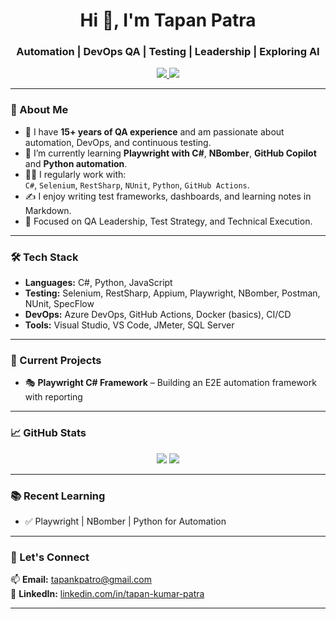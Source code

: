 <h1 align="center">Hi 👋, I'm Tapan Patra</h1>
<h3 align="center">Automation | DevOps QA | Testing | Leadership | Exploring AI </h3>

<p align="center">
  <a href="www.linkedin.com/in/tapan-kumar-patra-4b115824" target="_blank">
    <img src="https://img.shields.io/badge/-LinkedIn-blue?style=flat-square&logo=linkedin" />
  </a>
  <a href="mailto:tapankpatro@gmail.com" target="_blank">
    <img src="https://img.shields.io/badge/-Email-red?style=flat-square&logo=gmail&logoColor=white" />
  </a>
</p>

---

### 💼 About Me

- 🚀 I have **15+ years of QA experience** and am passionate about automation, DevOps, and continuous testing.
- 🧠 I’m currently learning **Playwright with C#**, **NBomber**, **GitHub Copilot** and **Python automation**.
- 👨‍💻 I regularly work with:  
  `C#`, `Selenium`, `RestSharp`, `NUnit`, `Python`, `GitHub Actions`.
- ✍️ I enjoy writing test frameworks, dashboards, and learning notes in Markdown.
- 🎯 Focused on QA Leadership, Test Strategy, and Technical Execution.

---

### 🛠️ Tech Stack

- **Languages:** C#, Python, JavaScript
- **Testing:** Selenium, RestSharp, Appium, Playwright, NBomber, Postman, NUnit, SpecFlow
- **DevOps:** Azure DevOps, GitHub Actions, Docker (basics), CI/CD
- **Tools:** Visual Studio, VS Code, JMeter, SQL Server

---

### 📘 Current Projects
- 🎭 **Playwright C# Framework** – Building an E2E automation framework with reporting
---

### 📈 GitHub Stats

<p align="center">
  <img src="https://github-readme-stats.vercel.app/api?username=tapanpatra&show_icons=true&theme=radical" />
  <img src="https://github-readme-streak-stats.herokuapp.com/?user=tapanpatra&theme=radical" />
</p>

---

### 📚 Recent Learning
- ✅ Playwright | NBomber | Python for Automation
---

### 💬 Let's Connect

📫 **Email:** tapankpatro@gmail.com  
🔗 **LinkedIn:** [linkedin.com/in/tapan-kumar-patra](https://www.linkedin.com/in/tapan-kumar-patra-4b115824/)

---
